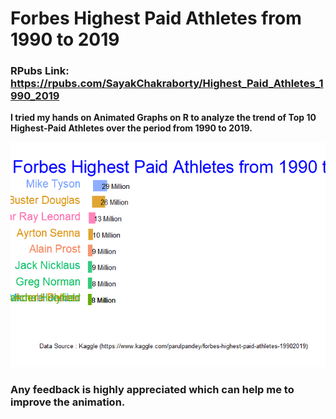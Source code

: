 # Forbes Highest Paid Athletes from 1990 to 2019

### RPubs Link: https://rpubs.com/SayakChakraborty/Highest_Paid_Athletes_1990_2019

**I tried my hands on Animated Graphs on R to analyze the trend of Top 10 Highest-Paid Athletes over the period from 1990 to 2019.**

![](earnings_graph.gif)

### Any feedback is highly appreciated which can help me to improve the animation.
